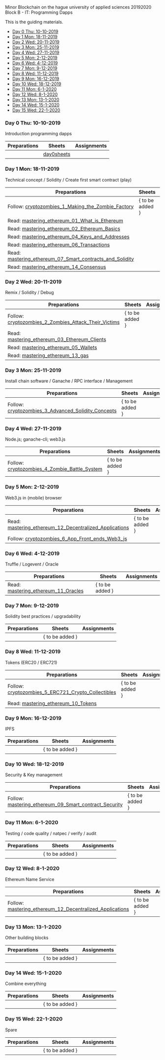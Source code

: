 Minor Blockchain on the hague university of applied sciences 20192020 Block B - IT: Programming Dapps

This is the guiding materials.

- [Day 0 Thu: 10-10-2019](#day-0-thu-10-10-2019)
- [Day 1 Mon: 18-11-2019](#day-1-mon-18-11-2019)
- [Day 2 Wed: 20-11-2019](#day-2-wed-20-11-2019)
- [Day 3 Mon: 25-11-2019](#day-3-mon-25-11-2019)
- [Day 4 Wed: 27-11-2019](#day-4-wed-27-11-2019)
- [Day 5 Mon: 2-12-2019](#day-5-mon-2-12-2019)
- [Day 6 Wed: 4-12-2019](#day-6-wed-4-12-2019)
- [Day 7 Mon: 9-12-2019](#day-7-mon-9-12-2019)
- [Day 8 Wed: 11-12-2019](#day-8-wed-11-12-2019)
- [Day 9 Mon: 16-12-2019](#day-9-mon-16-12-2019)
- [Day 10 Wed: 18-12-2019](#day-10-wed-18-12-2019)
- [Day 11 Mon: 6-1-2020](#day-11-mon-6-1-2020)
- [Day 12 Wed: 8-1-2020](#day-12-wed-8-1-2020)
- [Day 13 Mon: 13-1-2020](#day-13-mon-13-1-2020)
- [Day 14 Wed: 15-1-2020](#day-14-wed-15-1-2020)
- [Day 15 Wed: 22-1-2020](#day-15-wed-22-1-2020)


### Day 0 Thu: 10-10-2019

Introduction programming dapps

| Preparations   | Sheets            | Assignments 
| -----------    | ----------    | ---------
|                | [day0sheets]  |

[day0sheets]: http://ipfs.io/ipfs/QmX7b2nTkzwpBrTk1DM9KmJXLEaPZXQjpLqrZnVymN6jKh

### Day 1 Mon: 18-11-2019

Technical concept / Solidity / Create first smart contract (play)

| Preparations                                               | Sheets          | Assignments
| -----------                                                | ----------      | -------------
| Follow: [cryptozombies_1_Making_the_Zombie_Factory]        | { to be added } | 
| Read: [mastering_ethereum_01_What_is_Ethereum]
| Read: [mastering_ethereum_02_Ethereum_Basics]
| Read: [mastering_ethereum_04_Keys_and_Addresses]
| Read: [mastering_ethereum_06_Transactions]
| Read: [mastering_ethereum_07_Smart_contracts_and_Solidity]
| Read: [mastering_ethereum_14_Consensus]



### Day 2 Wed: 20-11-2019

Remix / Solidity / Debug

| Preparations                                           | Sheets          | Assignments
| -----------                                            | ----------      | -------------
| Follow: [cryptozombies_2_Zombies_Attack_Their_Victims] | { to be added } | 
| Read: [mastering_ethereum_03_Ethereum_Clients]
| Read: [mastering_ethereum_05_Wallets]
| Read: [mastering_ethereum_13_gas]





### Day 3 Mon: 25-11-2019

Install chain software / Ganache / RPC interface / Management

| Preparations                                               | Sheets          | Assignments
| -----------                                                | ----------      | -------------
| Follow: [cryptozombies_3_Advanced_Solidity_Concepts]       | { to be added } | 


### Day 4 Wed: 27-11-2019

Node.js; ganache-cli; web3.js

| Preparations                                               | Sheets          | Assignments
| -----------                                                | ----------      | -------------
| Follow: [cryptozombies_4_Zombie_Battle_System]             | { to be added } | 



### Day 5 Mon: 2-12-2019

Web3.js in (mobile) browser

| Preparations                                               | Sheets          | Assignments
| -----------                                                | ----------      | -------------
| Read: [mastering_ethereum_12_Decentralized_Applications]   | { to be added } | 
| Follow: [cryptozombies_6_App_Front_ends_Web3_js]


### Day 6 Wed: 4-12-2019

Truffle / Logevent / Oracle

| Preparations                                               | Sheets          | Assignments
| -----------                                                | ----------      | -------------
| Read: [mastering_ethereum_11_Oracles]                      | { to be added } | 
 
### Day 7 Mon: 9-12-2019

Solidity best practices / upgradability

| Preparations                                               | Sheets          | Assignments
| -----------                                                | ----------      | -------------
|                                                            | { to be added } | 


### Day 8 Wed: 11-12-2019

Tokens (ERC20 / ERC721)

| Preparations                                               | Sheets          | Assignments
| -----------                                                | ----------      | -------------
| Follow: [cryptozombies_5_ERC721_Crypto_Collectibles]       | { to be added } | 
| Read: [mastering_ethereum_10_Tokens]


### Day 9 Mon: 16-12-2019

IPFS

| Preparations                                               | Sheets          | Assignments
| -----------                                                | ----------      | -------------
|                                                            | { to be added } | 


### Day 10 Wed: 18-12-2019

Security & Key management

| Preparations                                               | Sheets          | Assignments
| -----------                                                | ----------      | -------------
| Follow: [mastering_ethereum_09_Smart_contract_Security]    | { to be added } | 

### Day 11 Mon: 6-1-2020

Testing / code quality / natpec / verify / audit

| Preparations                                               | Sheets          | Assignments
| -----------                                                | ----------      | -------------
|                                                            | { to be added } | 

### Day 12 Wed: 8-1-2020

Ethereum Name Service

| Preparations                                               | Sheets          | Assignments
| -----------                                                | ----------      | -------------
| Follow: [mastering_ethereum_12_Decentralized_Applications] | { to be added } | 

### Day 13 Mon: 13-1-2020

Other building blocks

| Preparations                                               | Sheets          | Assignments
| -----------                                                | ----------      | -------------
|                                                            | { to be added } | 

### Day 14 Wed: 15-1-2020

Combine everything

| Preparations                                               | Sheets          | Assignments
| -----------                                                | ----------      | -------------
|                                                            | { to be added } | 

### Day 15 Wed: 22-1-2020

Spare

| Preparations                                               | Sheets          | Assignments
| -----------                                                | ----------      | -------------
|                                                            | { to be added } | 


[mastering_ethereum_01_What_is_Ethereum]:             https://github.com/ethereumbook/ethereumbook/tree/develop/01what-is.asciidoc
[mastering_ethereum_02_Ethereum_Basics]:              https://github.com/ethereumbook/ethereumbook/tree/develop/02intro.asciidoc
[mastering_ethereum_03_Ethereum_Clients]:             https://github.com/ethereumbook/ethereumbook/tree/develop/03clients.asciidoc
[mastering_ethereum_04_Keys_and_Addresses]:           https://github.com/ethereumbook/ethereumbook/tree/develop/04keys-addresses.asciidoc
[mastering_ethereum_05_Wallets]:                      https://github.com/ethereumbook/ethereumbook/tree/develop/05wallets.asciidoc
[mastering_ethereum_06_Transactions]:                 https://github.com/ethereumbook/ethereumbook/tree/develop/06transactions.asciidoc
[mastering_ethereum_07_Smart_contracts_and_Solidity]: https://github.com/ethereumbook/ethereumbook/tree/develop/07smart-contracts-solidity.asciidoc
[mastering_ethereum_09_Smart_contract_Security]:      https://github.com/ethereumbook/ethereumbook/tree/develop/08smart-contracts-vyper.asciidoc
[mastering_ethereum_10_Tokens]:                       https://github.com/ethereumbook/ethereumbook/tree/develop/09smart-contracts-security.asciidoc
[mastering_ethereum_11_Oracles]:                      https://github.com/ethereumbook/ethereumbook/tree/develop/10tokens.asciidoc
[mastering_ethereum_12_Decentralized_Applications]:   https://github.com/ethereumbook/ethereumbook/tree/develop/11oracles.asciidoc
[mastering_ethereum_12_Decentralized_Applications]:   https://github.com/ethereumbook/ethereumbook/tree/develop/12dapps.asciidoc
[mastering_ethereum_13_gas]:                          https://github.com/ethereumbook/ethereumbook/blob/develop/13evm.asciidoc#turing-completeness-and-gas
[mastering_ethereum_14_Consensus]:                    https://github.com/ethereumbook/ethereumbook/tree/develop/14consensus.asciidoc


[cryptozombies_1_Making_the_Zombie_Factory]:          https://cryptozombies.io/en/lesson/1/chapter/1
[cryptozombies_2_Zombies_Attack_Their_Victims]:       https://cryptozombies.io/en/lesson/2/chapter/1
[cryptozombies_3_Advanced_Solidity_Concepts]:         https://cryptozombies.io/en/lesson/3/chapter/1
[cryptozombies_4_Zombie_Battle_System]:               https://cryptozombies.io/en/lesson/4/chapter/1
[cryptozombies_5_ERC721_Crypto_Collectibles]:         https://cryptozombies.io/en/lesson/5/chapter/1
[cryptozombies_6_App_Front_ends_Web3_js]:             https://cryptozombies.io/en/lesson/6/chapter/1























